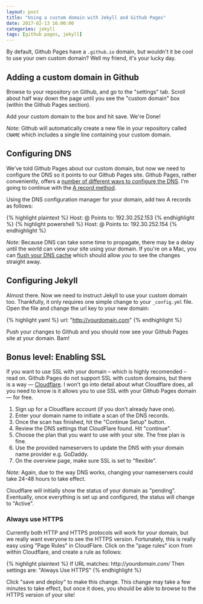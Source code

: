 ```yaml
---
layout: post
title: "Using a custom domain with Jekyll and Github Pages"
date: 2017-02-13 16:00:00
categories: jekyll
tags: [github pages, jekyll]
---
```


By default, Github Pages have a `.github.io` domain, but wouldn't it be cool to use your own custom domain? Well my friend, it's your lucky day.

## Adding a custom domain in Github
Browse to your repository on Github, and go to the "settings" tab. Scroll about half way down the page until you see the "custom domain" box (within the Github Pages section).

Add your custom domain to the box and hit save. We're Done!

_Note:_ Github will automatically create a new file in your repository called `CNAME` which includes a single line containing your custom domain.
 
## Configuring DNS
We've told Github Pages about our custom domain, but now we need to configure the DNS so it points to our Github Pages site. Github Pages, rather conveniently, offers a [number of different ways to configure the DNS](https://help.github.com/articles/using-a-custom-domain-with-github-pages/). I'm going to continue with the [A record method](https://help.github.com/articles/setting-up-an-apex-domain/).

Using the DNS configuration manager for your domain, add two A records as follows:

{% highlight plaintext %}
Host: @
Points to: 192.30.252.153
{% endhighlight %}
{% highlight powershell %}
Host: @
Points to: 192.30.252.154
{% endhighlight %}

_Note:_ Because DNS can take some time to propagate, there may be a delay until the world can view your site using your domain. If you're on a Mac, you can [flush your DNS cache](https://www.igeeksblog.com/how-to-flush-dns-in-mac-os-x/) which should allow _you_ to see the changes straight away.

## Configuring Jekyll
Almost there. Now we need to instruct Jekyll to use your custom domain too. Thankfully, it only requires one simple change to your `_config.yml` file. Open the file and change the url key to your new domain:

{% highlight yaml %}
url: "http://yourdomain.com"
{% endhighlight %}

Push your changes to Github and you should now see your Github Pages site at your domain. Bam!

## Bonus level: Enabling SSL
If you want to use SSL with your domain – which is highly recomended – read on. Github Pages do not support SSL with custom domains, but there is a way — [Cloudflare](https://www.cloudflare.com). I won't go into detail about what Cloudflare does, all you need to know is it allows you to use SSL with your Github Pages domain — for free.

 1. Sign up for a Cloudflare account (if you don't already have one).
 2. Enter your domain name to initiate a scan of the DNS records.
 3. Once the scan has finished, hit the "Continue Setup" button.
 4. Review the DNS settings that CloudFlare found. Hit "continue".
 5. Choose the plan that you want to use with your site. The free plan is fine.
 6. Use the provided nameservers to update the DNS with your domain name provider e.g. GoDaddy.
 7. On the overview page, make sure SSL is set to "flexible".

_Note:_ Again, due to the way DNS works, changing your nameservers could take 24-48 hours to take effect.

Cloudflare will initially show the status of your domain as "pending". Eventually, once everything is set up and configured, the status will change to "Active".

### Always use HTTPS
Currently both HTTP and HTTPS protocols will work for your domain, but we really want everyone to see the HTTPS version. Fortunately, this is really easy using "Page Rules" in CloudFlare. Click on the "page rules" icon from within Cloudflare, and create a rule as follows:

{% highlight plaintext %}
If URL matches: http://*yourdomain.com/*
Then settings are: "Always Use HTTPS"
{% endhighlight %}

Click "save and deploy" to make this change. This change may take a few minutes to take effect, but once it does, you should be able to browse to the HTTPS version of your site!
